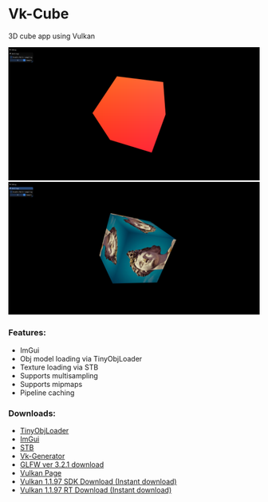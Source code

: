 # Vk-Cube
3D cube app using Vulkan

![Cube](https://github.com/LouisMayor/Vk-Cube/blob/master/screenshots/vk-cube-v1-aa.png)
![Cube-textured](https://github.com/LouisMayor/Vk-Cube/blob/master/screenshots/vk-cube-v1-aa-tex.png)

### Features:
- ImGui
- Obj model loading via TinyObjLoader
- Texture loading via STB
- Supports multisampling
- Supports mipmaps
- Pipeline caching

### Downloads:
- [TinyObjLoader](https://github.com/syoyo/tinyobjloader)
- [ImGui](https://github.com/ocornut/imgui)
- [STB](https://github.com/nothings/stb)
- [Vk-Generator](https://github.com/LouisMayor/Vk-Generator)
- [GLFW ver 3.2.1 download](https://github.com/glfw/glfw/releases/tag/3.2.1)
- [Vulkan Page](https://vulkan.lunarg.com/sdk/home)
- [Vulkan 1.1.97 SDK Download (Instant download)](https://vulkan.lunarg.com/sdk/home#sdk/downloadConfirm/1.1.97.0/windows/VulkanSDK-1.1.97.0-Installer.exe)
- [Vulkan 1.1.97 RT Download (Instant download)](https://vulkan.lunarg.com/sdk/home#sdk/downloadConfirm/1.1.97.0/windows/VulkanRT-1.1.97.0-Installer.exe)
